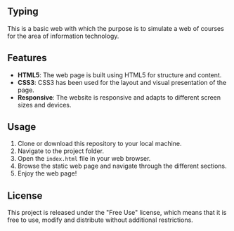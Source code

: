 ## Typing

This is a basic web with which the purpose is to simulate a web of courses for the area of information technology.

## Features

- **HTML5**: The web page is built using HTML5 for structure and content.
- **CSS3**: CSS3 has been used for the layout and visual presentation of the page.
- **Responsive**: The website is responsive and adapts to different screen sizes and devices.

## Usage

1. Clone or download this repository to your local machine.
2. Navigate to the project folder.
3. Open the `index.html` file in your web browser.
4. Browse the static web page and navigate through the different sections.
5. Enjoy the web page!

## License

This project is released under the "Free Use" license, which means that it is free to use, modify and distribute without additional restrictions.


